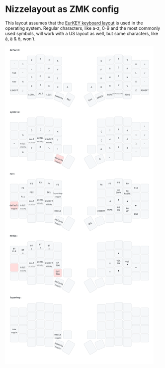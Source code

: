 # Nizzelayout as ZMK config

This layout assumes that the [EurKEY keyboard layout](https://eurkey.steffen.bruentjen.eu/layout.html) is used in the operating system. Regular characters, like a-z, 0-9 and the most commonly used symbols, will work with a US layout as well, but some characters, like å, ä & ö, won't.

![Image of the keyboard layout](keymap-drawer/splitkb_aurora_sofle.svg)
